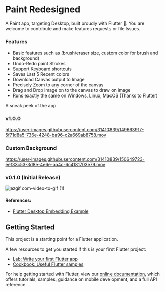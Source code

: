 # Paint Redesigned

A Paint app, targeting Desktop, built proudly with Flutter 💙. You are welcome to contribute and make features requests or file Issues. 

### Features
- Basic features such as (brush/eraser size, custom color for brush and background)
- Undo-Redo paint Strokes
- Support Keyboard shortcuts
- Saves Last 5 Recent colors
- Download Canvas output to Image
- Precisely Zoom to any corner of the canvas
- Drag and Drop image on to the canvas to draw on image
- Runs exactly the same on Windows, Linux, MacOS (Thanks to Flutter)

A sneak peek of the app


### v1.0.0

https://user-images.githubusercontent.com/31410839/149663917-5f71d8a5-736e-4248-ba96-c2a669ab8758.mov

### Custom Background

https://user-images.githubusercontent.com/31410839/150649723-eef33c53-3d8e-4e6e-aa4c-6c4181703e79.mov


### v0.1.0 (Initial Release)

![ezgif com-video-to-gif (1)](https://user-images.githubusercontent.com/31410839/82818971-36958e80-9ebd-11ea-91e3-f1b556a7901c.gif)


#### References: 

- [Flutter Desktop Embedding Example](https://github.com/google/flutter-desktop-embedding/blob/4687840a19f23cff84f1bedeb6d24ac85abd99c8/testbed/lib/main.dart#L114)


## Getting Started

This project is a starting point for a Flutter application.

A few resources to get you started if this is your first Flutter project:

- [Lab: Write your first Flutter app](https://flutter.dev/docs/get-started/codelab)
- [Cookbook: Useful Flutter samples](https://flutter.dev/docs/cookbook)

For help getting started with Flutter, view our
[online documentation](https://flutter.dev/docs), which offers tutorials,
samples, guidance on mobile development, and a full API reference.
